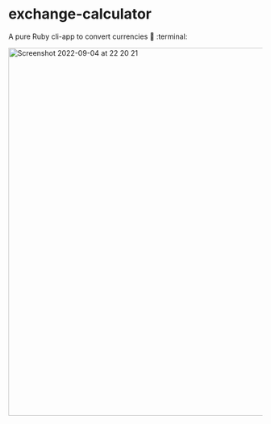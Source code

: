 # exchange-calculator
A pure Ruby cli-app to convert currencies :currency_exchange: :terminal:

<img width="729" alt="Screenshot 2022-09-04 at 22 20 21" src="https://user-images.githubusercontent.com/20913661/188332000-f0cb1de8-ddb0-4872-81c5-8ca0a59b5de8.png">
